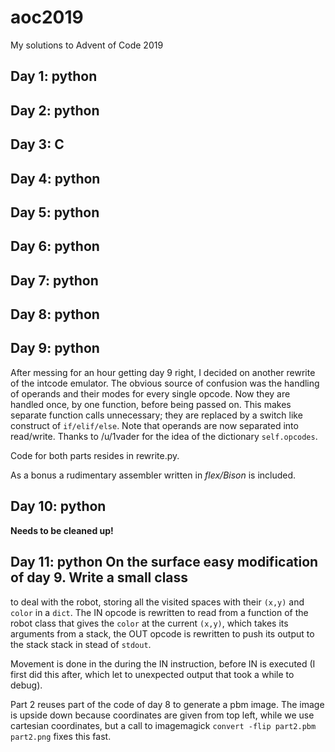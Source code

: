 # aoc2019
My solutions to Advent of Code 2019

## Day 1: python

## Day 2: python

## Day 3: C

## Day 4: python

## Day 5: python

## Day 6: python

## Day 7: python

## Day 8: python

## Day 9: python
After messing for an hour getting day 9 right, I decided on
another rewrite of the intcode emulator. The obvious source of confusion was the
handling of operands and their modes for every single opcode. Now they are
handled once, by one function, before being passed on. This makes separate
function calls unnecessary; they are replaced by a switch like construct of
`if/elif/else`. Note that operands are now separated into read/write. Thanks to
/u/1vader for the idea of the dictionary `self.opcodes`.

Code for both parts resides in rewrite.py.

As a bonus a rudimentary assembler written in *flex/Bison* is included.

## Day 10: python
**Needs to be cleaned up!**

## Day 11: python On the surface easy modification of day 9. Write a small class
to deal with the robot, storing all the visited spaces with their `(x,y)` and
`color` in a `dict`. The IN opcode is rewritten to read from a function of the
robot class that gives the `color` at the current `(x,y)`, which takes its
arguments from a stack, the OUT opcode is rewritten to push its output to the
stack stack in stead of `stdout`.

Movement is done in the during the IN instruction, before IN is executed (I
first did this after, which let to unexpected output that took a while to
debug).

Part 2 reuses part of the code of day 8 to generate a pbm image. The image is
upside down because coordinates are given from top left, while we use cartesian
coordinates, but a call to imagemagick `convert -flip part2.pbm part2.png` fixes
this fast.